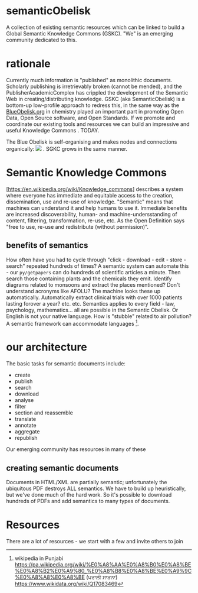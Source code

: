 # semanticObelisk
A collection of existing semantic resources which can be linked to build a Global Semantic Knowledge Commons (GSKC).
"We" is an emerging community dedicated to this.

# rationale
Currently much information is "published" as monolithic documents. Scholarly publishing is irretrievably broken (cannot be mended), and the PublisherAcademicComplex has crippled the development of the Semantic Web in creating/distributing knowledge. GSKC (aka SemanticObelisk) is a bottom-up low-profile approach to redress this, in the same way as the [BlueObelisk.org](https://blueobelisk.org) in chemistry played an important part in promoting Open Data, Open Source software, and Open Standards. If we promote and coordinate our existing tools and resources we can build an impressive and useful Knowledge Commons . TODAY.

The Blue Obelisk is self-organising and makes nodes and connections organically:
<img src="https://en.wikipedia.org/wiki/File:BlueoneliskDeps_CCBY2.0.jpg"/> . SGKC grows in the same manner.

# Semantic Knowledge Commons
[https://en.wikipedia.org/wiki/Knowledge_commons] describes a system where everyone has immediate and equitable access to the creation, dissemination, use and re-use of knowledge. "Semantic" means that machines can understand it and help humans to use it. Immediate benefits are increased discoverability, human- and machine-undersstanding of content, filtering, transformation, re-use, etc. As the Open Definition says "free to use, re-use and redistribute (without permission)".

## benefits of semantics
How often have you had to cycle through "click - download - edit - store - search" repeated hundreds of times? A semantic system can automate this - our `py/getpapers` can do hundreds of scientific articles a minute. Then search those containing plants and the chemicals they emit. Identify diagrams related to monsoons and extract the places mentioned? Don't understand acronyms like AFOLU? The machine looks these up automatically. Automatically extract clinical trials with over 1000 patients lasting forover a year? etc. etc. Semantics applies to every field - law, psychology, mathematics... all are possible in the Semantic Obelisk.
Or English is not your native language. How is "stubble" related to air pollution? A semantic framework can accommodate languages [^1].

[^1]: wikipedia in Punjabi
https://pa.wikipedia.org/wiki/%E0%A8%AA%E0%A8%B0%E0%A8%BE%E0%A8%B2%E0%A9%80_%E0%A8%B8%E0%A8%BE%E0%A9%9C%E0%A8%A8%E0%A8%BE
(ਪਰਾਲੀ ਸਾੜਨਾ)  https://www.wikidata.org/wiki/Q17083469

# our architecture
The basic tasks for semantic documents include:
* create
* publish
* search
* download
* analyse
* filter
* section and reassemble
* translate
* annotate
* aggregate
* republish

Our emerging community has resources in many of these

## creating semantic documents
Documents in HTML/XML are partially semantic; unfortunately the ubiquitous PDF destroys ALL semantics. We have to build up heuristically, but we've done much of the hard work. So it's possible to download hundreds of PDFs and add semantics to many types of documents.

# Resources
There are a lot of resources - we start with a few and invite others to join
